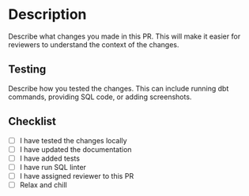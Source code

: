 # Description

Describe what changes you made in this PR. This will make it easier for reviewers to understand the context of the changes.

## Testing

Describe how you tested the changes. This can include running dbt commands, providing SQL code, or adding screenshots.


## Checklist

- [ ] I have tested the changes locally
- [ ] I have updated the documentation
- [ ] I have added tests
- [ ] I have run SQL linter
- [ ] I have assigned reviewer to this PR
- [ ] Relax and chill